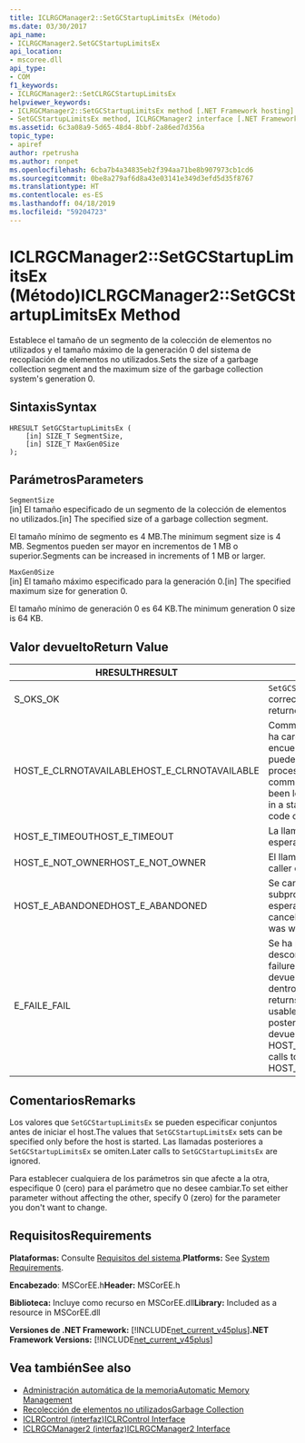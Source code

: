 ```yaml
---
title: ICLRGCManager2::SetGCStartupLimitsEx (Método)
ms.date: 03/30/2017
api_name:
- ICLRGCManager2.SetGCStartupLimitsEx
api_location:
- mscoree.dll
api_type:
- COM
f1_keywords:
- ICLRGCManager2::SetCLRGCStartupLimitsEx
helpviewer_keywords:
- ICLRGCManager2::SetGCStartupLimitsEx method [.NET Framework hosting]
- SetGCStartupLimitsEx method, ICLRGCManager2 interface [.NET Framework hosting]
ms.assetid: 6c3a08a9-5d65-48d4-8bbf-2a86ed7d356a
topic_type:
- apiref
author: rpetrusha
ms.author: ronpet
ms.openlocfilehash: 6cba7b4a34835eb2f394aa71be8b907973cb1cd6
ms.sourcegitcommit: 0be8a279af6d8a43e03141e349d3efd5d35f8767
ms.translationtype: HT
ms.contentlocale: es-ES
ms.lasthandoff: 04/18/2019
ms.locfileid: "59204723"
---
```

# <a name="iclrgcmanager2setgcstartuplimitsex-method"></a><span data-ttu-id="ca9e4-102">ICLRGCManager2::SetGCStartupLimitsEx (Método)</span><span class="sxs-lookup"><span data-stu-id="ca9e4-102">ICLRGCManager2::SetGCStartupLimitsEx Method</span></span>
<span data-ttu-id="ca9e4-103">Establece el tamaño de un segmento de la colección de elementos no utilizados y el tamaño máximo de la generación 0 del sistema de recopilación de elementos no utilizados.</span><span class="sxs-lookup"><span data-stu-id="ca9e4-103">Sets the size of a garbage collection segment and the maximum size of the garbage collection system's generation 0.</span></span>  
  
## <a name="syntax"></a><span data-ttu-id="ca9e4-104">Sintaxis</span><span class="sxs-lookup"><span data-stu-id="ca9e4-104">Syntax</span></span>  
  
```  
HRESULT SetGCStartupLimitsEx (  
    [in] SIZE_T SegmentSize,   
    [in] SIZE_T MaxGen0Size  
);  
```  
  
## <a name="parameters"></a><span data-ttu-id="ca9e4-105">Parámetros</span><span class="sxs-lookup"><span data-stu-id="ca9e4-105">Parameters</span></span>  
 `SegmentSize`  
 <span data-ttu-id="ca9e4-106">[in] El tamaño especificado de un segmento de la colección de elementos no utilizados.</span><span class="sxs-lookup"><span data-stu-id="ca9e4-106">[in] The specified size of a garbage collection segment.</span></span>  
  
 <span data-ttu-id="ca9e4-107">El tamaño mínimo de segmento es 4 MB.</span><span class="sxs-lookup"><span data-stu-id="ca9e4-107">The minimum segment size is 4 MB.</span></span> <span data-ttu-id="ca9e4-108">Segmentos pueden ser mayor en incrementos de 1 MB o superior.</span><span class="sxs-lookup"><span data-stu-id="ca9e4-108">Segments can be increased in increments of 1 MB or larger.</span></span>  
  
 `MaxGen0Size`  
 <span data-ttu-id="ca9e4-109">[in] El tamaño máximo especificado para la generación 0.</span><span class="sxs-lookup"><span data-stu-id="ca9e4-109">[in] The specified maximum size for generation 0.</span></span>  
  
 <span data-ttu-id="ca9e4-110">El tamaño mínimo de generación 0 es 64 KB.</span><span class="sxs-lookup"><span data-stu-id="ca9e4-110">The minimum generation 0 size is 64 KB.</span></span>  
  
## <a name="return-value"></a><span data-ttu-id="ca9e4-111">Valor devuelto</span><span class="sxs-lookup"><span data-stu-id="ca9e4-111">Return Value</span></span>  
  
|<span data-ttu-id="ca9e4-112">HRESULT</span><span class="sxs-lookup"><span data-stu-id="ca9e4-112">HRESULT</span></span>|<span data-ttu-id="ca9e4-113">Descripción</span><span class="sxs-lookup"><span data-stu-id="ca9e4-113">Description</span></span>|  
|-------------|-----------------|  
|<span data-ttu-id="ca9e4-114">S_OK</span><span class="sxs-lookup"><span data-stu-id="ca9e4-114">S_OK</span></span>|<span data-ttu-id="ca9e4-115">`SetGCStartupLimitsEx` se devolvió correctamente.</span><span class="sxs-lookup"><span data-stu-id="ca9e4-115">`SetGCStartupLimitsEx` returned successfully.</span></span>|  
|<span data-ttu-id="ca9e4-116">HOST_E_CLRNOTAVAILABLE</span><span class="sxs-lookup"><span data-stu-id="ca9e4-116">HOST_E_CLRNOTAVAILABLE</span></span>|<span data-ttu-id="ca9e4-117">Common language runtime (CLR) no se ha cargado en un proceso o el CLR se encuentra en un estado en el que no se puede ejecutar código administrado o procesar la llamada correctamente.</span><span class="sxs-lookup"><span data-stu-id="ca9e4-117">The common language runtime (CLR) has not been loaded into a process, or the CLR is in a state in which it cannot run managed code or process the call successfully.</span></span>|  
|<span data-ttu-id="ca9e4-118">HOST_E_TIMEOUT</span><span class="sxs-lookup"><span data-stu-id="ca9e4-118">HOST_E_TIMEOUT</span></span>|<span data-ttu-id="ca9e4-119">La llamada ha agotado el tiempo de espera.</span><span class="sxs-lookup"><span data-stu-id="ca9e4-119">The call timed out.</span></span>|  
|<span data-ttu-id="ca9e4-120">HOST_E_NOT_OWNER</span><span class="sxs-lookup"><span data-stu-id="ca9e4-120">HOST_E_NOT_OWNER</span></span>|<span data-ttu-id="ca9e4-121">El llamador no posee el bloqueo.</span><span class="sxs-lookup"><span data-stu-id="ca9e4-121">The caller does not own the lock.</span></span>|  
|<span data-ttu-id="ca9e4-122">HOST_E_ABANDONED</span><span class="sxs-lookup"><span data-stu-id="ca9e4-122">HOST_E_ABANDONED</span></span>|<span data-ttu-id="ca9e4-123">Se canceló un evento mientras un subproceso bloqueado o fibra estaba esperando en ella.</span><span class="sxs-lookup"><span data-stu-id="ca9e4-123">An event was canceled while a blocked thread or fiber was waiting on it.</span></span>|  
|<span data-ttu-id="ca9e4-124">E_FAIL</span><span class="sxs-lookup"><span data-stu-id="ca9e4-124">E_FAIL</span></span>|<span data-ttu-id="ca9e4-125">Se ha producido un error irrecuperable desconocido.</span><span class="sxs-lookup"><span data-stu-id="ca9e4-125">An unknown catastrophic failure occurred.</span></span> <span data-ttu-id="ca9e4-126">Después de un método devuelve E_FAIL, CLR ya no es utilizable dentro del proceso.</span><span class="sxs-lookup"><span data-stu-id="ca9e4-126">After a method returns E_FAIL, the CLR is no longer usable within the process.</span></span> <span data-ttu-id="ca9e4-127">Las llamadas posteriores a métodos de hospedaje devuelven HOST_E_CLRNOTAVAILABLE.</span><span class="sxs-lookup"><span data-stu-id="ca9e4-127">Subsequent calls to hosting methods return HOST_E_CLRNOTAVAILABLE.</span></span>|  
  
## <a name="remarks"></a><span data-ttu-id="ca9e4-128">Comentarios</span><span class="sxs-lookup"><span data-stu-id="ca9e4-128">Remarks</span></span>  
 <span data-ttu-id="ca9e4-129">Los valores que `SetGCStartupLimitsEx` se pueden especificar conjuntos antes de iniciar el host.</span><span class="sxs-lookup"><span data-stu-id="ca9e4-129">The values that `SetGCStartupLimitsEx` sets can be specified only before the host is started.</span></span> <span data-ttu-id="ca9e4-130">Las llamadas posteriores a `SetGCStartupLimitsEx` se omiten.</span><span class="sxs-lookup"><span data-stu-id="ca9e4-130">Later calls to `SetGCStartupLimitsEx` are ignored.</span></span>  
  
 <span data-ttu-id="ca9e4-131">Para establecer cualquiera de los parámetros sin que afecte a la otra, especifique 0 (cero) para el parámetro que no desee cambiar.</span><span class="sxs-lookup"><span data-stu-id="ca9e4-131">To set either parameter without affecting the other, specify 0 (zero) for the parameter you don't want to change.</span></span>  
  
## <a name="requirements"></a><span data-ttu-id="ca9e4-132">Requisitos</span><span class="sxs-lookup"><span data-stu-id="ca9e4-132">Requirements</span></span>  
 <span data-ttu-id="ca9e4-133">**Plataformas:** Consulte [Requisitos del sistema](../../../../docs/framework/get-started/system-requirements.md).</span><span class="sxs-lookup"><span data-stu-id="ca9e4-133">**Platforms:** See [System Requirements](../../../../docs/framework/get-started/system-requirements.md).</span></span>  
  
 <span data-ttu-id="ca9e4-134">**Encabezado**: MSCorEE.h</span><span class="sxs-lookup"><span data-stu-id="ca9e4-134">**Header:** MSCorEE.h</span></span>  
  
 <span data-ttu-id="ca9e4-135">**Biblioteca:** Incluye como recurso en MSCorEE.dll</span><span class="sxs-lookup"><span data-stu-id="ca9e4-135">**Library:** Included as a resource in MSCorEE.dll</span></span>  
  
 <span data-ttu-id="ca9e4-136">**Versiones de .NET Framework:** [!INCLUDE[net_current_v45plus](../../../../includes/net-current-v45plus-md.md)]</span><span class="sxs-lookup"><span data-stu-id="ca9e4-136">**.NET Framework Versions:** [!INCLUDE[net_current_v45plus](../../../../includes/net-current-v45plus-md.md)]</span></span>  
  
## <a name="see-also"></a><span data-ttu-id="ca9e4-137">Vea también</span><span class="sxs-lookup"><span data-stu-id="ca9e4-137">See also</span></span>

- [<span data-ttu-id="ca9e4-138">Administración automática de la memoria</span><span class="sxs-lookup"><span data-stu-id="ca9e4-138">Automatic Memory Management</span></span>](../../../../docs/standard/automatic-memory-management.md)
- [<span data-ttu-id="ca9e4-139">Recolección de elementos no utilizados</span><span class="sxs-lookup"><span data-stu-id="ca9e4-139">Garbage Collection</span></span>](../../../../docs/standard/garbage-collection/index.md)
- [<span data-ttu-id="ca9e4-140">ICLRControl (interfaz)</span><span class="sxs-lookup"><span data-stu-id="ca9e4-140">ICLRControl Interface</span></span>](../../../../docs/framework/unmanaged-api/hosting/iclrcontrol-interface.md)
- [<span data-ttu-id="ca9e4-141">ICLRGCManager2 (interfaz)</span><span class="sxs-lookup"><span data-stu-id="ca9e4-141">ICLRGCManager2 Interface</span></span>](../../../../docs/framework/unmanaged-api/hosting/iclrgcmanager2-interface.md)
